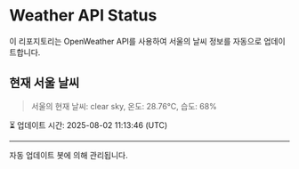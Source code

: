 
# Weather API Status

이 리포지토리는 OpenWeather API를 사용하여 서울의 날씨 정보를 자동으로 업데이트합니다.

## 현재 서울 날씨
> 서울의 현재 날씨: clear sky, 온도: 28.76°C, 습도: 68%

⏳ 업데이트 시간: 2025-08-02 11:13:46 (UTC)

---
자동 업데이트 봇에 의해 관리됩니다.
